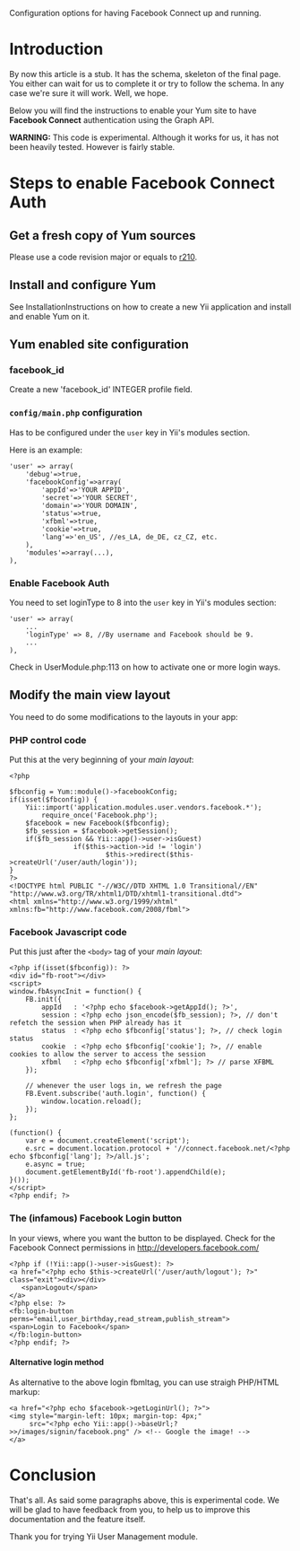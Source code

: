 Configuration options for having Facebook Connect up and running.

# Introduction #

By now this article is a stub. It has the schema, skeleton of the final page. You either can wait for us to complete it or try to follow the schema. In any case we're sure it will work. Well, we hope.

Below you will find the instructions to enable your Yum site to have **Facebook Connect** authentication using the Graph API.

**WARNING:** This code is experimental. Although it works for us, it has not been heavily tested. However is fairly stable.

# Steps to enable Facebook Connect Auth #

## Get a fresh copy of Yum sources ##

Please use a code revision major or equals to [r210](https://code.google.com/p/yii-user-management/source/detail?r=210).

## Install and configure Yum ##

See InstallationInstructions on how to create a new Yii application and install and enable Yum on it.



## Yum enabled site configuration ##

### facebook\_id ###

Create a new 'facebook\_id' INTEGER profile field.

### `config/main.php` configuration ###

Has to be configured under the `user` key in Yii's modules section.

Here is an example:

```
'user' => array(
	'debug'=>true,
	'facebookConfig'=>array(
		'appId'=>'YOUR APPID',
		'secret'=>'YOUR SECRET',
		'domain'=>'YOUR DOMAIN',
		'status'=>true,
		'xfbml'=>true,
		'cookie'=>true,
		'lang'=>'en_US', //es_LA, de_DE, cz_CZ, etc.
	),
	'modules'=>array(...),
),
```

### Enable Facebook Auth ###

You need to set loginType to 8 into the `user` key in Yii's modules section:

```
'user' => array(
	...
	'loginType' => 8, //By username and Facebook should be 9.
	...
),
```

Check in UserModule.php:113 on how to activate one or more login ways.

## Modify the main view layout ##

You need to do some modifications to the layouts in your app:

### PHP control code ###

Put this at the very beginning of your _main layout_:

```
<?php

$fbconfig = Yum::module()->facebookConfig;
if(isset($fbconfig)) {
    Yii::import('application.modules.user.vendors.facebook.*');
        require_once('Facebook.php');
    $facebook = new Facebook($fbconfig);
    $fb_session = $facebook->getSession();
    if($fb_session && Yii::app()->user->isGuest)
                if($this->action->id != 'login')
                        $this->redirect($this->createUrl('/user/auth/login'));
}
?>
<!DOCTYPE html PUBLIC "-//W3C//DTD XHTML 1.0 Transitional//EN" "http://www.w3.org/TR/xhtml1/DTD/xhtml1-transitional.dtd">
<html xmlns="http://www.w3.org/1999/xhtml" xmlns:fb="http://www.facebook.com/2008/fbml">
```

### Facebook Javascript code ###

Put this just after the `<body>` tag of your _main layout_:

```
<?php if(isset($fbconfig)): ?>
<div id="fb-root"></div>
<script>
window.fbAsyncInit = function() {
    FB.init({
        appId   : '<?php echo $facebook->getAppId(); ?>',
        session : <?php echo json_encode($fb_session); ?>, // don't refetch the session when PHP already has it
        status  : <?php echo $fbconfig['status']; ?>, // check login status
        cookie  : <?php echo $fbconfig['cookie']; ?>, // enable cookies to allow the server to access the session
        xfbml   : <?php echo $fbconfig['xfbml']; ?> // parse XFBML
    });

    // whenever the user logs in, we refresh the page
    FB.Event.subscribe('auth.login', function() {
        window.location.reload();
    });
};

(function() {
    var e = document.createElement('script');
    e.src = document.location.protocol + '//connect.facebook.net/<?php echo $fbconfig['lang']; ?>/all.js';
    e.async = true;
    document.getElementById('fb-root').appendChild(e);
}());
</script>
<?php endif; ?>
```
### The (infamous) Facebook Login button ###

In your views, where you want the button to be displayed. Check for the Facebook Connect permissions in http://developers.facebook.com/

```
<?php if (!Yii::app()->user->isGuest): ?>
<a href="<?php echo $this->createUrl('/user/auth/logout'); ?>" class="exit"><div></div>
   <span>Logout</span>
</a>
<?php else: ?>
<fb:login-button perms="email,user_birthday,read_stream,publish_stream">
<span>Login to Facebook</span>
</fb:login-button>
<?php endif; ?>
```
#### Alternative login method ####

As alternative to the above login fbmltag, you can use straigh PHP/HTML markup:
```
<a href="<?php echo $facebook->getLoginUrl(); ?>">
<img style="margin-left: 10px; margin-top: 4px;"
     src="<?php echo Yii::app()->baseUrl;?>>/images/signin/facebook.png" /> <!-- Google the image! -->
</a>
```

# Conclusion #

That's all. As said some paragraphs above, this is experimental code. We will be glad to have feedback from you, to help us to improve this documentation and the feature itself.

Thank you for trying Yii User Management module.